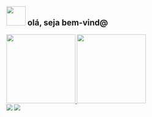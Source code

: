 ## <img src="https://raw.githubusercontent.com/alexnaiman/alexnaiman/master/resources/welcomeglitch.gif" width="50px" /> olá, seja bem-vind@

<div>
  <a href="https://github.com/B0NVENT0">
  <img height="180em" src="https://github-readme-stats.vercel.app/api?username=B0NVENT0&show_icons=true&theme=dark&include_all_commits=true&count_private=true"/> <img height="180em" src="https://github-readme-stats.vercel.app/api/top-langs/?username=B0NVENT0&layout=compact&langs_count=7&theme=dark"/>
</div>

<div> 
  <a href="https://www.youtube.com/channel/UC_0smqs4AsYrywx8LvJHa8A" target="_blank"><img src="https://img.shields.io/badge/YouTube-FF0000?style=for-the-badge&logo=youtube&logoColor=white" target="_blank"></a> <a href="https://discord.com/users/bonvento#9051" target="_blank"><img src="https://img.shields.io/badge/Discord-7289DA?style=for-the-badge&logo=discord&logoColor=white" target="_blank"></a> 
<div> 
